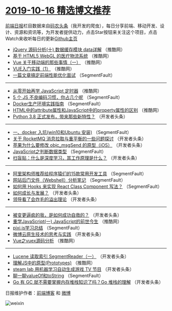 # [2019-10-16 精选博文推荐](https://toutiao.qdkfweb.cn/date/2019/10/16)

[前端日报](https://qdkfweb.cn/c/news)栏目数据来自[码农头条](https://toutiao.qdkfweb.cn/)（我开发的爬虫），每日分享前端、移动开发、设计、资源和资讯等，为开发者提供动力，点击Star按钮来关注这个项目，点击Watch来收听每日的更新[Github主页](https://github.com/kujian/frontendDaily)
* [jQuery 源码分析(十) 数据缓存模块 data详解](https://toutiao.qdkfweb.cn/127898.html) （推酷网）
* [基于 HTML5 WebGL 的医疗物流系统](https://toutiao.qdkfweb.cn/127891.html) （推酷网）
* [Vue 关于移动端的那些事情（一）](https://toutiao.qdkfweb.cn/127893.html) （推酷网）
* [VUE入门实践（1）](https://toutiao.qdkfweb.cn/127894.html) （推酷网）
* [一篇文章搞定前端性能优化面试](https://toutiao.qdkfweb.cn/127792.html) （SegmentFault）

***
* [从零开始再学 JavaScript 定时器](https://toutiao.qdkfweb.cn/127888.html) （推酷网）
* [5 个 JS 不良编码习惯，你占几个呢](https://toutiao.qdkfweb.cn/127802.html) （SegmentFault）
* [Docker生产环境实践指南](https://toutiao.qdkfweb.cn/127803.html) （SegmentFault）
* [HTML中的attribute属性和JavaScript中的property属性的区别](https://toutiao.qdkfweb.cn/127897.html) （推酷网）
* [Python 3.8 正式发布，带来那些新特性？](https://toutiao.qdkfweb.cn/127810.html) （开发者头条）

***
* [一、docker 入坑(win10和Ubuntu 安装)](https://toutiao.qdkfweb.cn/127800.html) （SegmentFault）
* [关于 RocketMQ 消息拉取与重平衡的一些问题探讨](https://toutiao.qdkfweb.cn/127825.html) （开发者头条）
* [苹果为什么要修改 objc_msgSend 的原型（iOS）](https://toutiao.qdkfweb.cn/127836.html) （开发者头条）
* [JavaScript之判断数据类型](https://toutiao.qdkfweb.cn/127794.html) （SegmentFault）
* [扫盲贴：什么是深度学习，其工作原理是什么？](https://toutiao.qdkfweb.cn/127826.html) （开发者头条）

***
* [阿里架构师推荐给程序猿们的15款常用开发工具](https://toutiao.qdkfweb.cn/127805.html) （SegmentFault）
* [网站后门文件（Webshell）分析笔记](https://toutiao.qdkfweb.cn/127795.html) （SegmentFault）
* [如何用 Hooks 来实现 React Class Component 写法？](https://toutiao.qdkfweb.cn/127796.html) （SegmentFault）
* [如何成长与发展？](https://toutiao.qdkfweb.cn/127828.html) （开发者头条）
* [领导看了会炸毛的溢出理论](https://toutiao.qdkfweb.cn/127809.html) （开发者头条）

***
* [被变更逼疯的我，是如何成功自救的？](https://toutiao.qdkfweb.cn/127820.html) （开发者头条）
* [重学JavaScript(一) JavaScript的前世今生](https://toutiao.qdkfweb.cn/127881.html) （推酷网）
* [pixi.js学习总结](https://toutiao.qdkfweb.cn/127799.html) （SegmentFault）
* [微博云原生技术的思考与实践](https://toutiao.qdkfweb.cn/127831.html) （开发者头条）
* [Vue之vuex源码分析](https://toutiao.qdkfweb.cn/127871.html) （推酷网）

***
* [Lucene 读取索引 SegmentReader（一）](https://toutiao.qdkfweb.cn/127821.html) （开发者头条）
* [理解JS中的原型(Prototypes)](https://toutiao.qdkfweb.cn/127882.html) （推酷网）
* [steam lab 用机器学习自动生成游戏 TV 节目](https://toutiao.qdkfweb.cn/127832.html) （开发者头条）
* [聊一聊valueOf和toString](https://toutiao.qdkfweb.cn/127801.html) （SegmentFault）
* [Go 有 GC 就不需要掌握内存堆栈知识了吗？Go 堆栈的理解](https://toutiao.qdkfweb.cn/127833.html) （开发者头条）

日报维护作者：[前端博客](https://qdkfweb.cn/) 和 [微博](https://qdkfweb.cn/go/weibo)

![weixin](https://user-images.githubusercontent.com/3055447/38468989-651132ac-3b80-11e8-8e6b-15122322a9d7.png)